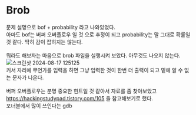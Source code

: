 Brob
====
문제 설명으로 bof + probability 라고 나와있었다. <br/>
아마도 bof는 버퍼 오버플로우 일 것 으로 추정이 되고 probability는 말 그대로 확률일 것 같다. 딱히 감이 잡히지는 않는다. <br/><br/>
뭐라도 해보자는 마음으로 brob 파일을 실행시켜 보았다. 아무것도 나오지 않는다.<br/>
![스크린샷 2024-08-17 125125](https://github.com/user-attachments/assets/eedeb5fa-be21-4f9a-aff0-7c6b079f0907) <br/>
커서 자리에 무언가를 입력을 하면 그냥 입력한 것이 한번 더 출력이 되고 밑에 알 수 없는 문자가 나온다. <br/><br/>
버퍼 오버플로우는 분명 중요한 힌트일 것 같아서 자료를 좀 찾아보았고 https://hackingstudypad.tistory.com/105 을 참고해보기로 했다. <br/>
포너블에서 많이 쓰인다는 gdb


